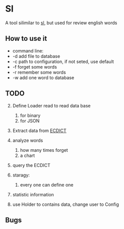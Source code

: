 # Sl
A tool silimilar to [sl](https://github.com/mtoyoda/sl), but used for review english words


## How to use it
* command line:
* -d add file to database
* -c path to configuration, if not seted, use default 
* -f forget some words
* -r remember some words
* -w add one word to database


## TODO
2. Define Loader read to read data base
    1. for binary
    2. for JSON
3. Extract data from [ECDICT](https://github.com/skywind3000/ECDICT)
5. analyze words
    1. how many times forget
    2. a chart
6. query the ECDICT
7. staragy:
    1. every one can define one
8. statistic information

9. use Holder to contains data, change user to Config
## Bugs
